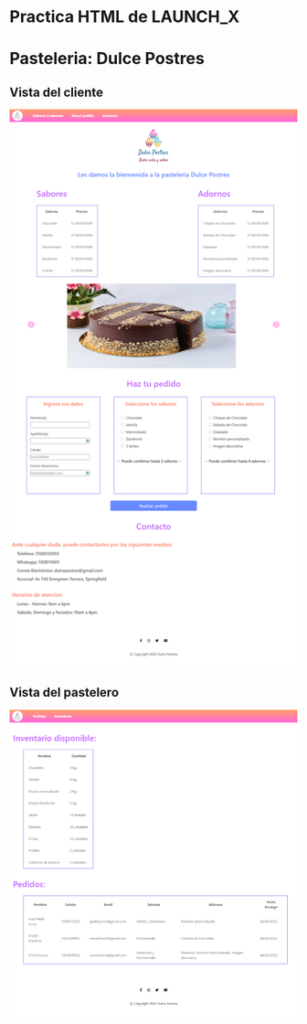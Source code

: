# Practica HTML de LAUNCH_X
# Pasteleria: Dulce Postres
## Vista del cliente
![Index html](./src/img/dulcepostres-index.png)

## Vista del pastelero
![Admin html](./src/img/pasteleria-admin.png)